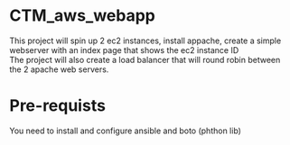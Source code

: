 # CTM_aws_webapp

This project will spin up 2 ec2 instances, install appache, create a simple webserver with an index page that shows the ec2 instance ID  
The project will also create a load balancer that will round robin between the 2 apache web servers.

# Pre-requists

You need to install and configure ansible and boto (phthon lib)

